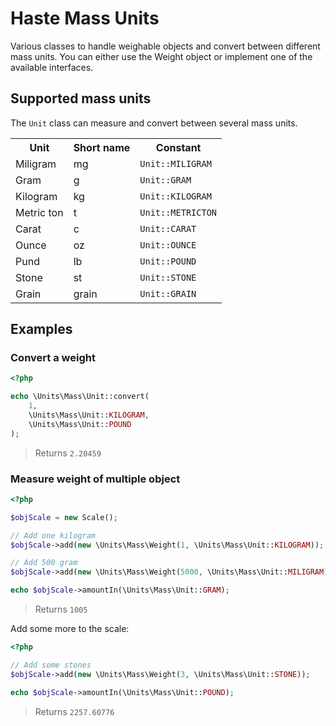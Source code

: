 # Haste Mass Units

Various classes to handle weighable objects and convert between different mass units. You can either use the Weight object or implement one of the available interfaces.


## Supported mass units ##

The `Unit` class can measure and convert between several mass units.

<table>
<tr><th>Unit</th><th>Short name</td><th>Constant</th></tr>
<tr><td>Miligram</td><td>mg</td><td><code>Unit::MILIGRAM</code></td></tr>
<tr><td>Gram</td><td>g</td><td><code>Unit::GRAM</code></td></tr>
<tr><td>Kilogram</td><td>kg</td><td><code>Unit::KILOGRAM</code></td></tr>
<tr><td>Metric ton</td><td>t</td><td><code>Unit::METRICTON</code></td></tr>
<tr><td>Carat</td><td>c</td><td><code>Unit::CARAT</code></td></tr>
<tr><td>Ounce</td><td>oz</td><td><code>Unit::OUNCE</code></td></tr>
<tr><td>Pund</td><td>lb</td><td><code>Unit::POUND</code></td></tr>
<tr><td>Stone</td><td>st</td><td><code>Unit::STONE</code></td></tr>
<tr><td>Grain</td><td>grain</td><td><code>Unit::GRAIN</code></td></tr>
</table>


## Examples ##

### Convert a weight ###

```php
<?php

echo \Units\Mass\Unit::convert(
	1,
	\Units\Mass\Unit::KILOGRAM,
	\Units\Mass\Unit::POUND
);
```
> Returns `2.20459`


### Measure weight of multiple object ###

```php
<?php

$objScale = new Scale();

// Add one kilogram
$objScale->add(new \Units\Mass\Weight(1, \Units\Mass\Unit::KILOGRAM));

// Add 500 gram
$objScale->add(new \Units\Mass\Weight(5000, \Units\Mass\Unit::MILIGRAM));

echo $objScale->amountIn(\Units\Mass\Unit::GRAM);
```
> Returns `1005`

Add some more to the scale:

```php
<?php

// Add some stones
$objScale->add(new \Units\Mass\Weight(3, \Units\Mass\Unit::STONE));

echo $objScale->amountIn(\Units\Mass\Unit::POUND);
```
> Returns `2257.60776`
